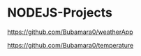 # NODEJS-Projects


https://github.com/Bubamara0/weatherApp



https://github.com/Bubamara0/temperature
